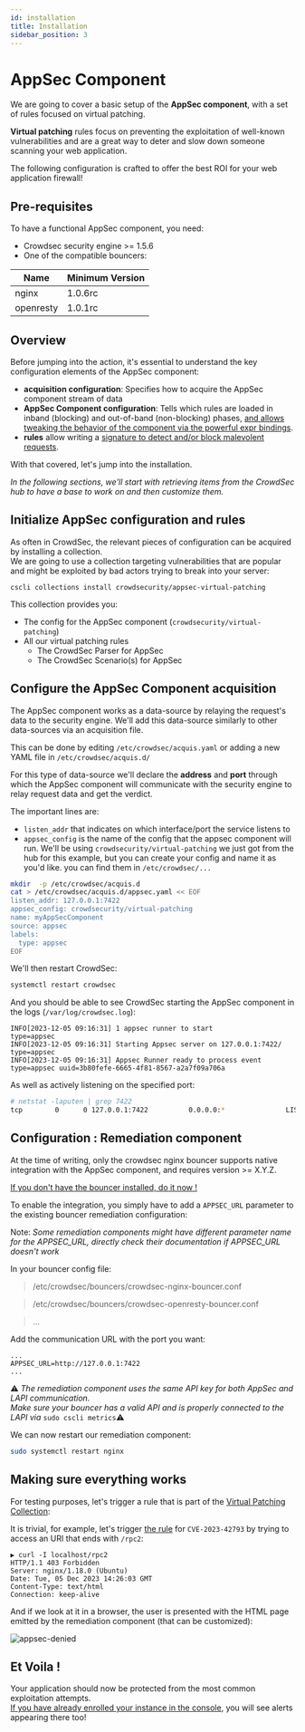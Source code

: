 ```yaml
---
id: installation
title: Installation
sidebar_position: 3
---
```


# AppSec Component

We are going to cover a basic setup of the **AppSec component**, with a set of rules focused on virtual patching.

**Virtual patching** rules focus on preventing the exploitation of well-known vulnerabilities and are a great way to deter and slow down someone scanning your web application.

The following configuration is crafted to offer the best ROI for your web application firewall!

## Pre-requisites

To have a functional AppSec component, you need:

- Crowdsec security engine >= 1.5.6
- One of the compatible bouncers:

<!-- @kka min nginx & openresty version-->

| Name      | Minimum Version |
| --------- | --------------- |
| nginx     | 1.0.6rc         |
| openresty | 1.0.1rc         |

## Overview

Before jumping into the action, it's essential to understand the key configuration elements of the AppSec component:

- **acquisition configuration**: Specifies how to acquire the AppSec component stream of data
- **AppSec Component configuration**: Tells which rules are loaded in inband (blocking) and out-of-band (non-blocking)
  phases, [and allows tweaking the behavior of the component via the powerful expr bindings](/appsec/hooks.md). <!--@sbl we need anchor for the on_whatever and expr helpers -->
- **rules** allow writing a [signature to detect and/or block malevolent requests](/appsec/rules_syntax.md).

With that covered, let's jump into the installation.

_In the following sections, we'll start with retrieving items from the CrowdSec hub to have a base to work on and then customize them._

## Initialize AppSec configuration and rules

As often in CrowdSec, the relevant pieces of configuration can be acquired by installing a collection.  
We are going to use a collection targeting vulnerabilities that are popular and might be exploited by bad actors trying to break into your server:

<!-- @tko fix collection name -->

```
cscli collections install crowdsecurity/appsec-virtual-patching
```

This collection provides you:

- The config for the AppSec component (`crowdsecurity/virtual-patching`)
- All our virtual patching rules
  - The CrowdSec Parser for AppSec
  - The CrowdSec Scenario(s) for AppSec

## Configure the AppSec Component acquisition

The AppSec component works as a data-source by relaying the request's data to the security engine. We'll add this data-source similarly to other data-sources via an acquisition file.

This can be done by editing `/etc/crowdsec/acquis.yaml` or adding a new YAML file in `/etc/crowdsec/acquis.d/`

For this type of data-source we'll declare the **address** and **port** through which the AppSec component will communicate with the security engine to relay request data and get the verdict.

The important lines are:

- `listen_addr` that indicates on which interface/port the service listens to
- `appsec_config` is the name of the config that the appsec component will run. We'll be using `crowdsecurity/virtual-patching` we just got from the hub for this example, but you can create your config and name it as you'd like. you can find them in `/etc/crowdsec/...`

```bash
mkdir  -p /etc/crowdsec/acquis.d
cat > /etc/crowdsec/acquis.d/appsec.yaml << EOF
listen_addr: 127.0.0.1:7422
appsec_config: crowdsecurity/virtual-patching
name: myAppSecComponent
source: appsec
labels:
  type: appsec
EOF
```

We'll then restart CrowdSec:

```bash
systemctl restart crowdsec
```

And you should be able to see CrowdSec starting the AppSec component in the logs (`/var/log/crowdsec.log`):

```
INFO[2023-12-05 09:16:31] 1 appsec runner to start                      type=appsec
INFO[2023-12-05 09:16:31] Starting Appsec server on 127.0.0.1:7422/     type=appsec
INFO[2023-12-05 09:16:31] Appsec Runner ready to process event          type=appsec uuid=3b80fefe-6665-4f81-8567-a2a7f09a706a
```

As well as actively listening on the specified port:

```bash
# netstat -laputen | grep 7422
tcp        0      0 127.0.0.1:7422          0.0.0.0:*               LISTEN      0          6923691    779516/crowdsec

```

## Configuration : Remediation component

<!-- @kka fix version -->

At the time of writing, only the crowdsec nginx bouncer supports native integration with the AppSec component, and requires version >= X.Y.Z.

[If you don't have the bouncer installed, do it now !](https://docs.crowdsec.net/u/bouncers/nginx)

To enable the integration, you simply have to add a `APPSEC_URL` parameter to the existing bouncer remediation configuration:

Note: _Some remediation components might have different parameter name for the APPSEC_URL, directly check their documentation if APPSEC_URL doesn't work_

In your bouncer config file:

> /etc/crowdsec/bouncers/crowdsec-nginx-bouncer.conf

> /etc/crowdsec/bouncers/crowdsec-openresty-bouncer.conf

> ...

Add the communication URL with the port you want:

```
...
APPSEC_URL=http://127.0.0.1:7422
...
```

:warning: _The remediation component uses the same API key for both AppSec and LAPI communication._  
_Make sure your bouncer has a valid API and is properly connected to the LAPI via_ `sudo cscli metrics`:warning:

We can now restart our remediation component:

```bash
sudo systemctl restart nginx
```

## Making sure everything works

For testing purposes, let's trigger a rule that is part of the [Virtual Patching Collection](https://app.crowdsec.net/hub/author/crowdsecurity/collections/appsec-virtual-patching):

It is trivial, for example, let's trigger [the rule](https://app.crowdsec.net/hub/author/crowdsecurity/appsec-rules/vpatch-CVE-2023-42793) for `CVE-2023-42793` by trying to access an URI that ends with `/rpc2`:

```
▶ curl -I localhost/rpc2
HTTP/1.1 403 Forbidden
Server: nginx/1.18.0 (Ubuntu)
Date: Tue, 05 Dec 2023 14:26:03 GMT
Content-Type: text/html
Connection: keep-alive
```

And if we look at it in a browser, the user is presented with the HTML page emitted by the remediation component (that can be customized):

![appsec-denied](/img/appsec_denied.png)

## Et Voila !

Your application should now be protected from the most common exploitation attempts.  
[If you have already enrolled your instance in the console](/docs/next/console/enrollment), you will see alerts appearing there too!
